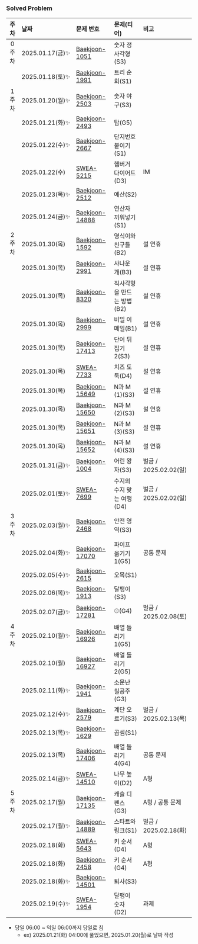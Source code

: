 ### Solved Problem

| 주차  | 날짜             | 문제 번호                                                                                                                                                               | 문제(티어)           | 비고                 |
|:---:|:---------------|:--------------------------------------------------------------------------------------------------------------------------------------------------------------------|:-----------------|:-------------------|
| 0주차 | 2025.01.17(금)✨ | [Baekjoon-1051](https://www.acmicpc.net/problem/1051)                                                                                                               | 숫자 정사각형(S3)      |                  |
|     | 2025.01.18(토)✨  | [Baekjoon-1991](https://www.acmicpc.net/problem/1991)                                                                                                               | 트리 순회(S1)        |                    |
| 1주차 | 2025.01.20(월)✨  | [Baekjoon-2503](https://www.acmicpc.net/problem/2503)                                                                                                               | 숫자 야구(S3)        |                    |
|     | 2025.01.21(화)✨  | [Baekjoon-2493](https://www.acmicpc.net/problem/2493)                                                                                                               | 탑(G5)            |                    |
|     | 2025.01.22(수)✨  | [Baekjoon-2667](https://www.acmicpc.net/problem/2667)                                                                                                               | 단지번호붙이기(S1)      |                    |
|     | 2025.01.22(수)  | [SWEA-5215](https://swexpertacademy.com/main/code/problem/problemDetail.do?contestProbId=AWT-lPB6dHUDFAVT)                                                          | 햄버거 다이어트(D3)     | IM                 |
|     | 2025.01.23(목)✨  | [Baekjoon-2512](https://www.acmicpc.net/problem/2512)                                                                                                               | 예산(S2)           |                    |
|     | 2025.01.24(금)✨  | [Baekjoon-14888](https://www.acmicpc.net/problem/14888)                                                                                                             | 연산자 끼워넣기(S1)     |                    |
| 2주차 | 2025.01.30(목)  | [Baekjoon-1592](https://www.acmicpc.net/problem/1592)                                                                                                               | 영식이와 친구들(B2)     | 설 연휴               |
|     | 2025.01.30(목)  | [Baekjoon-2991](https://www.acmicpc.net/problem/2991)                                                                                                               | 사나운 개(B3)        | 설 연휴               |
|     | 2025.01.30(목)  | [Baekjoon-8320](https://www.acmicpc.net/problem/8320)                                                                                                               | 직사각형을 만드는 방법(B2) | 설 연휴               |
|     | 2025.01.30(목)  | [Baekjoon-2999](https://www.acmicpc.net/problem/2999)                                                                                                               | 비밀 이메일(B1)       | 설 연휴               |
|     | 2025.01.30(목)  | [Baekjoon-17413](https://www.acmicpc.net/problem/17413)                                                                                                             | 단어 뒤집기 2(S3)     | 설 연휴               |
|     | 2025.01.30(목)  | [SWEA-7733](https://swexpertacademy.com/main/code/problem/problemDetail.do?contestProbId=AWrDOdQqRCUDFARG)                                                          | 치즈 도둑(D4)        | 설 연휴               |
|     | 2025.01.30(목)  | [Baekjoon-15649](https://www.acmicpc.net/problem/15649)                                                                                                             | N과 M (1)(S3)     | 설 연휴               |
|     | 2025.01.30(목)  | [Baekjoon-15650](https://www.acmicpc.net/problem/15650)                                                                                                             | N과 M (2)(S3)     | 설 연휴               |
|     | 2025.01.30(목)  | [Baekjoon-15651](https://www.acmicpc.net/problem/15651)                                                                                                             | N과 M (3)(S3)     | 설 연휴               |
|     | 2025.01.30(목)  | [Baekjoon-15652](https://www.acmicpc.net/problem/15652)                                                                                                             | N과 M (4)(S3)     | 설 연휴               |
|     | 2025.01.31(금)✨  | [Baekjoon-1004](https://www.acmicpc.net/problem/1004)                                                                                                               | 어린 왕자(S3)        | 벌금 / 2025.02.02(일) |
|     | 2025.02.01(토)✨  | [SWEA-7699](https://swexpertacademy.com/main/code/problem/problemDetail.do?contestProbId=AWqUzj0arpkDFARG)                                                          | 수지의 수지 맞는 여행(D4) | 벌금 / 2025.02.02(일) | 
| 3주차 | 2025.02.03(월)✨  | [Baekjoon-2468](https://www.acmicpc.net/problem/2468)                                                                                                               | 안전 영역(S3)        |                    |
|     | 2025.02.04(화)✨  | [Baekjoon-17070](https://www.acmicpc.net/problem/17070)                                                                                                             | 파이프 옮기기 1(G5)    | 공통 문제              |
|     | 2025.02.05(수)✨  | [Baekjoon-2615](https://www.acmicpc.net/problem/2615)                                                                                                               | 오목(S1)           |                    |
|     | 2025.02.06(목)✨  | [Baekjoon-1913](https://www.acmicpc.net/problem/1913)                                                                                                               | 달팽이(S3)          |                    |
|     | 2025.02.07(금)✨  | [Baekjoon-17281](https://www.acmicpc.net/problem/17281)                                                                                                             | ⚾(G4)            | 벌금 / 2025.02.08(토) |
| 4주차 | 2025.02.10(월)✨  | [Baekjoon-16926](https://www.acmicpc.net/problem/16926)                                                                                                             | 배열 돌리기 1(G5)     |                    |
|     | 2025.02.10(월)  | [Baekjoon-16927](https://www.acmicpc.net/problem/16927)                                                                                                             | 배열 돌리기 2(G5)     |                    |
|     | 2025.02.11(화)✨  | [Baekjoon-1941](https://www.acmicpc.net/problem/1941)                                                                                                               | 소문난 칠공주(G3)      |                    |
|     | 2025.02.12(수)✨  | [Baekjoon-2579](https://www.acmicpc.net/problem/2579)                                                                                                               | 계단 오르기(S3)       | 벌금 / 2025.02.13(목) |
|     | 2025.02.13(목)✨  | [Baekjoon-1629](https://www.acmicpc.net/problem/1629)                                                                                                               | 곱셈(S1)           |                    |
|     | 2025.02.13(목)  | [Baekjoon-17406](https://www.acmicpc.net/problem/17406)                                                                                                             | 배열 돌리기 4(G4)     | 공통 문제              |
|     | 2025.02.14(금)✨  | [SWEA-14510](https://swexpertacademy.com/main/code/userProblem/userProblemDetail.do?contestProbId=AYFofW8qpXYDFAR4)                                                 | 나무 높이(D2)        | A형                 |
| 5주차 | 2025.02.17(월)  | [Baekjoon-17135](https://www.acmicpc.net/problem/17135)                                                                                                             | 캐슬 디펜스(G3)       | A형 / 공통 문제         |
|  | 2025.02.17(월)✨  | [Baekjoon-14889](https://www.acmicpc.net/problem/14889)                                                                                                             | 스타트와 링크(S1)      | 벌금 / 2025.02.18(화) |
|  | 2025.02.18(화)  | [SWEA-5643](https://swexpertacademy.com/main/code/problem/problemDetail.do?contestProbId=AWXQsLWKd5cDFAUo)                                                          | 키 순서(D4)         | A형                 |
|  | 2025.02.18(화)  | [Baekjoon-2458](https://www.acmicpc.net/problem/2458)                                                                                                               | 키 순서(G4)         | A형                 |
|  | 2025.02.18(화)✨  | [Baekjoon-14501](https://www.acmicpc.net/problem/14501)                                                                                                             | 퇴사(S3)           |                    |
|  | 2025.02.19(수)✨  | [SWEA-1954](https://swexpertacademy.com/main/code/problem/problemDetail.do?contestProbId=AV5PobmqAPoDFAUq&)                                                         | 달팽이 숫자(D2)       | 과제                 |

* 당일 06:00 ~ 익일 06:00까지 당일로 침 
  * ex) 2025.01.21(화) 04:00에 풀었으면, 2025.01.20(월)로 날짜 작성
